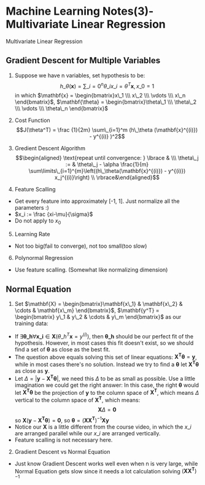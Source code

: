 # Machine Learning Notes(3)-Multivariate Linear Regression


Multivariate Linear Regression

<!--more-->

## Gradient Descent for Multiple Variables
1. Suppose we have n variables, set hypothesis to be:
$$h\_\theta(\mathbf{x}) = \sum\_{i=0}^n \theta\_i x\_i = \theta^T \mathbf{x}, x\_0 =1$$
in which $\mathbf{x} = \begin{bmatrix}x\_1 \\\ x\_2 \\\ \vdots \\\ x\_n \end{bmatrix}$, $\mathbf{\theta} = \begin{bmatrix}\theta\_1 \\\ \theta\_2 \\\ \vdots \\\ \theta\_n \end{bmatrix}$

2. Cost Function
$$J(\theta^T) = \frac {1}{2m} \sum\_{i=1}^m (h\_\theta (\mathbf{x}^{(i)}) - y^{(i)} )^2$$
3. Gredient Descent Algorithm
$$\begin{aligned} \text{repeat until convergence: } \lbrace & \\\ \theta\_j := & \theta\_j - \alpha \frac{1}{m} \sum\limits\_{i=1}^{m}\left((h\_\theta(\mathbf{x}^{(i)}) - y^{(i)}) x_j^{(i)}\right) \\ \rbrace&\end{aligned}$$
4. Feature Scalling
 - Get every feature into approximately [-1, 1]. Just normalize all the parameters :)
 - $x_i := \frac {xi-\mu}{\sigma}$
 - Do not apply to $x_0$
5. Learning Rate
 -  Not too big(fail to converge), not too small(too slow)
6. Polynormal Regression
 - Use feature scalling. (Somewhat like normalizing dimension)

## Normal Equation
1. Set $\mathbf{X} = \begin{bmatrix}\mathbf{x\_1} & \mathbf{x\_2} & \cdots & \mathbf{x\_m} \end{bmatrix}$, $\mathbf{y^T} = \begin{bmatrix} y\_1 & y\_2 & \cdots & y\_m \end{bmatrix}$ as our training data:
 - If $\exists \mathbf{\theta\_h} \forall \mathbf{x\_i} \in \mathbf{X} (\theta\_h^T \mathbf{x} = y^{(i)})$, then $\mathbf{\theta\_h}$ should be our perfect fit of the hypothesis. However, in most cases this fit doesn't exist, so we should find a set of $\mathbf{\theta}$ as close as the best fit.
 - The question above equals solving this set of linear equations: $\mathbf{X^T} \mathbf{\theta} = \mathbf{y}$, while in most cases there's no solution. Instead we try to find a $\mathbf{\theta}$ let $\mathbf{X^T} \mathbf{\theta}$ as close as $\mathbf{y}$.
 - Let $\Delta = |\mathbf{y} - \mathbf{X^T} \mathbf{\theta}|$, we need this $\Delta$ to be as small as possible. Use a little imagination we could get the right answer: In this case, the right $\mathbf{\theta}$ would let $\mathbf{X^T} \mathbf{\theta}$ be the projection of $\mathbf{y}$ to the column space of $\mathbf{X^T}$, which means $\Delta$ vertical to the column space of $\mathbf{X^T}$, which means:
$$\mathbf{X} \Delta = \mathbf{0}$$
so $\mathbf{X} (\mathbf{y} - \mathbf{X^T} \mathbf{\theta}) = \mathbf{0}$, so $\mathbf{\theta} = {(\mathbf{X}\mathbf{X^T})}^{-1} \mathbf{X}\mathbf{y}$
 - Notice our $\mathbf{X}$ is a little different from the course video, in which the $x\_i$ are arranged parallel while our $x\_i$ are arranged vertically.
 - Feature scalling is not necessary here.
2. Gradient Descent vs Normal Equation
 - Just know Gradient Descent works well even when n is very large, while Normal Equation gets slow since it needs a lot calculation solving ${(\mathbf{X}\mathbf{X^T})}^{-1}$




